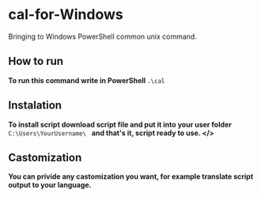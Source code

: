 # cal-for-Windows
Bringing to Windows PowerShell common unix command.

## How to run
<b> To run this command write in PowerShell </b>  <code>.\cal</code>

## Instalation
<b> To install script download script file and put it into your user folder </b> <code> C:\Users\YourUsername\ </code> <b> and that's it, script ready to use. </>

## Castomization
<b> You can privide any castomization you want, for example translate script output to your language. </b>
